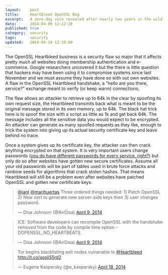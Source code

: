 ```yaml
---
layout:    post
title:     Heartbleed OpenSSL Bug
excerpt:   A zero-day vuln revealed after nearly two years in the wild.
date:      2014-04-09 12:12:20
published: true
category:  security
tags:      security
updated:   2014-04-19 12:10:00
---
```


The OpenSSL Heartbleed business is a security flaw so major that it affects pretty much all websites doing membership authentication and e-commerce. Google researchers uncovered it but the there is little question that hackers may have been using it to compromise systems since last November and we must assume they have done so with out own websites. A flaw in the OpenSSL Heartbleed handshake, a &quot;hello are you there, service?&quot; exchange meant to verify (or keep warm) connections.

The flaw allows an attacker to retrieve up to 64k in the clear by spoofing its own request size, the Heartbleed transmits back what is meant to be the original message stored in its own memory, up to 64k. The black hat trick here is to spoof the size with a script as little as 1k and get back 64k. The message includes all the sensitive data you would expect to be encrypted. An attacker can generate as many spoofed requests as they like, enough to trick the system into giving up its actual security certificate key and leave behind no trace.

Once a system gives up its certificate key, the attacker can then crack anything encrypted on that system. It is very important users change passwords ([you do have different passwords for every service, right?][passwords]) but only do so after websites have gotten new secure certificates. Assume all your old passwords will be part of tables used in brute force attacks and rainbow seeds for algorithms that crack stolen hashes. That means Heartbleed will still be a problem even after websites have patched OpenSSL and gotten new certificate keys.

<blockquote class="twitter-tweet" lang="en"><p><a href="https://twitter.com/janl">@janl</a> <a href="https://twitter.com/marihuertas">@marihuertas</a> Three ordered things needed: 1) Patch OpenSSL 2) New cert to generate new server-side keys then 3) user changes password.</p>&mdash; Disa Johnson (@AirDisa) <a href="https://twitter.com/AirDisa/statuses/453878257784340480">April 9, 2014</a></blockquote>
<blockquote class="twitter-tweet" lang="en"><p>ICE: Software developers can recompile OpenSSL with the handshake removed from the code by compile time option -DOPENSSL_NO_HEARTBEATS.</p>&mdash; Disa Johnson (@AirDisa) <a href="https://twitter.com/AirDisa/statuses/453883430116528128">April 9, 2014</a></blockquote>

<blockquote class="twitter-tweet" lang="en"><p>Tor begins blacklisting exit nodes vulnerable to <a href="https://twitter.com/search?q=%23Heartbleed&amp;src=hash">#Heartbleed</a> <a href="http://t.co/xosji55rd2">http://t.co/xosji55rd2</a></p>&mdash; Eugene Kaspersky (@e_kaspersky) <a href="https://twitter.com/e_kaspersky/statuses/457170509105332224">April 18, 2014</a></blockquote>
<script async src="//platform.twitter.com/widgets.js" charset="utf-8"></script>

[passwords]: http://airdisa.github.io/security/2014/01/09/secure-passwords.html
